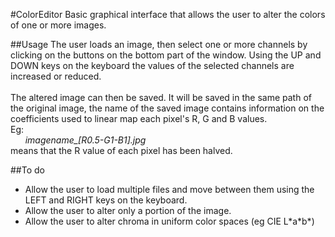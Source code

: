 #ColorEditor
Basic graphical interface that allows the user to alter the colors
of one or more images.

##Usage
The user loads an image, then select one or more channels by clicking
on the buttons on the bottom part of the window. Using the UP and DOWN
keys on the keyboard the values of the selected channels are increased
or reduced.<br><br>
The altered image can then be saved. It will be saved in the same path
of the original image, the name of the saved image contains information
on the coefficients used to linear map each pixel's R, G and B values.<br>
Eg:<br>
    &nbsp;&nbsp;&nbsp;&nbsp;&nbsp;&nbsp;<i>imagename_\[R0.5-G1-B1].jpg</i>
    <br>
    means that the R value of each pixel has been halved.

##To do
- Allow the user to load multiple files and move between them
using the LEFT and RIGHT keys on the keyboard.
- Allow the user to alter only a portion of the image.
- Allow the user to alter chroma in uniform color spaces
(eg CIE L\*a\*b\*)
